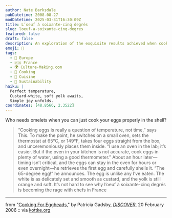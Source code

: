 ```yaml
---
author: Nate Barksdale
pubDatetime: 2008-08-27
modDatetime: 2025-03-31T16:30:09Z
title: L’oeuf à soixante-cinq degrés
slug: loeuf-a-soixante-cinq-degres
featured: false
draft: false
description: An exploration of the exquisite results achieved when cooking eggs at precise temperatures.
emoji: 🍳
tags:
  - 🍷 Europe
  - 🇫🇷 France
  - 🌍 Culture-Making.com
  - 🍳 Cooking
  - 🍴 Cuisine
  - 🌱 Sustainability
haiku: |
  Perfect temperature,  
  Custard-white, soft yolk awaits,  
  Simple joy unfolds.
coordinates: [48.8566, 2.3522]
---
```


Who needs omelets when you can just cook your eggs properly in the shell?

> “Cooking eggs is really a question of temperature, not time,” says This. To make the point, he switches on a small oven, sets the thermostat at 65°C, or 149°F, takes four eggs straight from the box, and unceremoniously places them inside. “I use an oven in the lab; it’s easier. But if the oven in your kitchen is not accurate, cook eggs in plenty of water, using a good thermometer.” About an hour later—timing isn’t critical, and the eggs can stay in the oven for hours or even overnight—he retrieves the first egg and carefully shells it. “The 65-degree egg!” he announces. The egg is unlike any I’ve eaten. The white is as delicately set and smooth as custard, and the yolk is still orange and soft. It’s not hard to see why l’oeuf à soixante-cinq degrés is becoming the rage with chefs in France

---

from "[Cooking For Eggheads](https://www.google.com/search?q=%22Cooking%20For%20Eggheads%22%20discovermagazine.com)," by Patricia Gadsby, [_DISCOVER_](http://discovermagazine.com), 20 February 2006 :: via [kottke.org](http://www.kottke.org/08/08/how-to-boil-an-egg)
